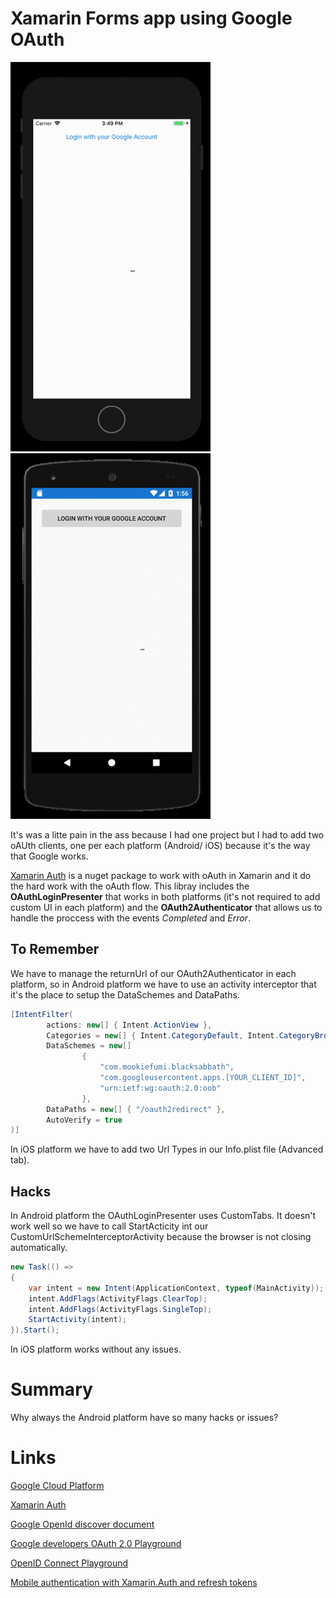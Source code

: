 # Xamarin Forms app using Google OAuth

![Xamarin Forms iOS][iOS]
![Xamarin Forms Android][Android]

[iOS]: iOS.gif
[Android]: Android.gif

It's was a litte pain in the ass because I had one project but I had to add two oAUth clients, one per each platform (Android/ iOS) because it's the way that Google works.

[Xamarin Auth](https://github.com/xamarin/Xamarin.Auth) is a nuget package to work with oAuth in Xamarin and it do the hard work with the oAuth flow. This libray includes the **OAuthLoginPresenter** that works in both platforms (it's not required to add custom UI in each platform) and the **OAuth2Authenticator** that allows us to handle the proccess with the events *Completed* and *Error*.

## To Remember

We have to manage the returnUrl of our OAuth2Authenticator in each platform, so in Android platform we have to use an activity interceptor that it's the place to setup the DataSchemes and DataPaths. 

```csharp
[IntentFilter(
        actions: new[] { Intent.ActionView },
        Categories = new[] { Intent.CategoryDefault, Intent.CategoryBrowsable },
        DataSchemes = new[]
                {
                    "com.mookiefumi.blacksabbath",
                    "com.googleusercontent.apps.[YOUR_CLIENT_ID]",
                    "urn:ietf:wg:oauth:2.0:oob"
                },
        DataPaths = new[] { "/oauth2redirect" },
        AutoVerify = true
)]
```

In iOS platform we have to add two Url Types in our Info.plist file (Advanced tab).

## Hacks

In Android platform the OAuthLoginPresenter uses CustomTabs. It doesn't work well so we have to call StartActicity int our CustomUrlSchemeInterceptorActivity because the browser is not closing automatically. 

```csharp
new Task(() =>
{
    var intent = new Intent(ApplicationContext, typeof(MainActivity));
    intent.AddFlags(ActivityFlags.ClearTop);
    intent.AddFlags(ActivityFlags.SingleTop);
    StartActivity(intent);
}).Start();
```

In iOS platform works without any issues.

# Summary

Why always the Android platform have so many hacks or issues?

# Links

[Google Cloud Platform](https://console.cloud.google.com)

[Xamarin Auth](https://github.com/xamarin/Xamarin.Auth)

[Google OpenId discover document](https://accounts.google.com/.well-known/openid-configuration)

[Google developers OAuth 2.0 Playground](https://developers.google.com/oauthplayground/)

[OpenID Connect Playground](https://openidconnect.net)

[Mobile authentication with Xamarin.Auth and refresh tokens](https://lostechies.com/jimmybogard/2014/11/13/mobile-authentication-with-xamarin-auth-and-refresh-tokens/)


